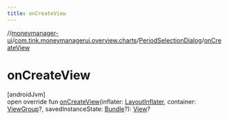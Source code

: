 ```yaml
---
title: onCreateView
---
```

//[moneymanager-ui](../../../index.html)/[com.tink.moneymanagerui.overview.charts](../index.html)/[PeriodSelectionDialog](index.html)/[onCreateView](on-create-view.html)



# onCreateView



[androidJvm]\
open override fun [onCreateView](on-create-view.html)(inflater: [LayoutInflater](https://developer.android.com/reference/kotlin/android/view/LayoutInflater.html), container: [ViewGroup](https://developer.android.com/reference/kotlin/android/view/ViewGroup.html)?, savedInstanceState: [Bundle](https://developer.android.com/reference/kotlin/android/os/Bundle.html)?): [View](https://developer.android.com/reference/kotlin/android/view/View.html)?




